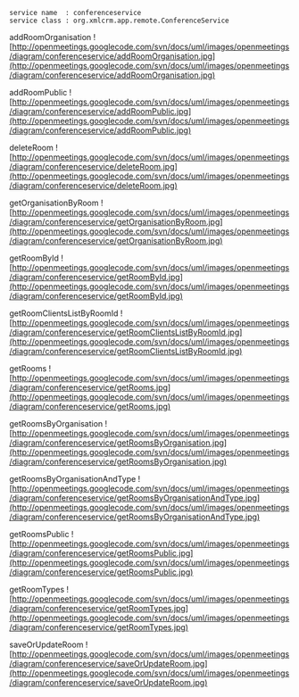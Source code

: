 
```
service name  : conferenceservice
service class : org.xmlcrm.app.remote.ConferenceService
```

addRoomOrganisation
![http://openmeetings.googlecode.com/svn/docs/uml/images/openmeetings/diagram/conferenceservice/addRoomOrganisation.jpg](http://openmeetings.googlecode.com/svn/docs/uml/images/openmeetings/diagram/conferenceservice/addRoomOrganisation.jpg)

addRoomPublic
![http://openmeetings.googlecode.com/svn/docs/uml/images/openmeetings/diagram/conferenceservice/addRoomPublic.jpg](http://openmeetings.googlecode.com/svn/docs/uml/images/openmeetings/diagram/conferenceservice/addRoomPublic.jpg)

deleteRoom
![http://openmeetings.googlecode.com/svn/docs/uml/images/openmeetings/diagram/conferenceservice/deleteRoom.jpg](http://openmeetings.googlecode.com/svn/docs/uml/images/openmeetings/diagram/conferenceservice/deleteRoom.jpg)

getOrganisationByRoom
![http://openmeetings.googlecode.com/svn/docs/uml/images/openmeetings/diagram/conferenceservice/getOrganisationByRoom.jpg](http://openmeetings.googlecode.com/svn/docs/uml/images/openmeetings/diagram/conferenceservice/getOrganisationByRoom.jpg)

getRoomById
![http://openmeetings.googlecode.com/svn/docs/uml/images/openmeetings/diagram/conferenceservice/getRoomById.jpg](http://openmeetings.googlecode.com/svn/docs/uml/images/openmeetings/diagram/conferenceservice/getRoomById.jpg)

getRoomClientsListByRoomId
![http://openmeetings.googlecode.com/svn/docs/uml/images/openmeetings/diagram/conferenceservice/getRoomClientsListByRoomId.jpg](http://openmeetings.googlecode.com/svn/docs/uml/images/openmeetings/diagram/conferenceservice/getRoomClientsListByRoomId.jpg)

getRooms
![http://openmeetings.googlecode.com/svn/docs/uml/images/openmeetings/diagram/conferenceservice/getRooms.jpg](http://openmeetings.googlecode.com/svn/docs/uml/images/openmeetings/diagram/conferenceservice/getRooms.jpg)

getRoomsByOrganisation
![http://openmeetings.googlecode.com/svn/docs/uml/images/openmeetings/diagram/conferenceservice/getRoomsByOrganisation.jpg](http://openmeetings.googlecode.com/svn/docs/uml/images/openmeetings/diagram/conferenceservice/getRoomsByOrganisation.jpg)

getRoomsByOrganisationAndType
![http://openmeetings.googlecode.com/svn/docs/uml/images/openmeetings/diagram/conferenceservice/getRoomsByOrganisationAndType.jpg](http://openmeetings.googlecode.com/svn/docs/uml/images/openmeetings/diagram/conferenceservice/getRoomsByOrganisationAndType.jpg)

getRoomsPublic
![http://openmeetings.googlecode.com/svn/docs/uml/images/openmeetings/diagram/conferenceservice/getRoomsPublic.jpg](http://openmeetings.googlecode.com/svn/docs/uml/images/openmeetings/diagram/conferenceservice/getRoomsPublic.jpg)

getRoomTypes
![http://openmeetings.googlecode.com/svn/docs/uml/images/openmeetings/diagram/conferenceservice/getRoomTypes.jpg](http://openmeetings.googlecode.com/svn/docs/uml/images/openmeetings/diagram/conferenceservice/getRoomTypes.jpg)

saveOrUpdateRoom
![http://openmeetings.googlecode.com/svn/docs/uml/images/openmeetings/diagram/conferenceservice/saveOrUpdateRoom.jpg](http://openmeetings.googlecode.com/svn/docs/uml/images/openmeetings/diagram/conferenceservice/saveOrUpdateRoom.jpg)